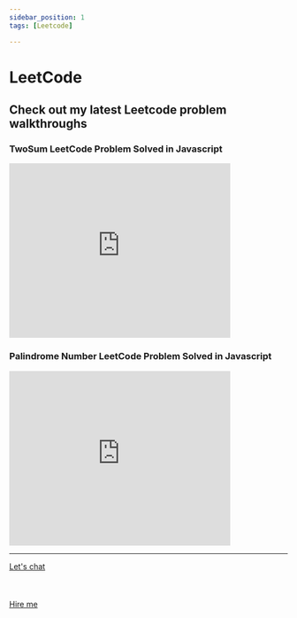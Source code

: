 ```yaml
---
sidebar_position: 1
tags: [Leetcode]

---
```


# LeetCode

## Check out my latest Leetcode problem walkthroughs

### TwoSum LeetCode Problem Solved in Javascript
<iframe width="400" height="315" src="https://www.youtube.com/embed/jjT0ShHCUB4" title="YouTube video player" frameborder="0" allow="accelerometer; autoplay; clipboard-write; encrypted-media; gyroscope; picture-in-picture" allowfullscreen></iframe>

### Palindrome Number LeetCode Problem Solved in Javascript
<iframe width="400" height="315" src="https://www.youtube.com/embed/3GYLxq5n_iE" title="YouTube video player" frameborder="0" allow="accelerometer; autoplay; clipboard-write; encrypted-media; gyroscope; picture-in-picture" allowfullscreen></iframe>

<hr></hr>
<a href="https://calendly.com/mattherzog/quick-chat" target="_blank">Let's chat</a>
<br></br>
<br></br>
<a href="https://directsystems.io/" target="_blank">Hire me</a>
